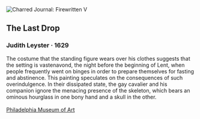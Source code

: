 <div class="artwork-of-the-day">
  <div class="container">
    <div class="img-wrapper">
      <img
        src="https://uploads0.wikiart.org/00443/images/judith-leyster/1629the-last-drop-the-gay-cavalier-c-1629.jpg!Large.jpg"
        alt="Charred Journal: Firewritten V" />
    </div>
    <div class="artwork-detail">
      <div class="artwork-origin"> 
        <h2 class="artwork-name">The Last Drop</h2>
        <h3 class="artist">
          Judith Leyster
                    ·  1629
        </h3>
      </div>
      <p class="description">
        <span class="artwork-description-text ng-binding" ng-bind-html="viewModel.ArtworkOfTheDay.Description | unsafe">The costume that the standing figure wears over his clothes suggests that the setting is vastenavond, the night before the beginning of Lent, when people frequently went on binges in order to prepare themselves for fasting and abstinence. This painting speculates on the consequences of such overindulgence. In their dissipated state, the gay cavalier and his companion ignore the menacing presence of the skeleton, which bears an ominous hourglass in one bony hand and a skull in the other.<br><br><a target="_blank" href="https://philamuseum.org/collection/object/102220">Philadelphia Museum of Art</a></span>
                        <div class="text-shadow-container" ng-show="showShadow" style=""></div>
      </p>
    </div>
  </div>

</div>
